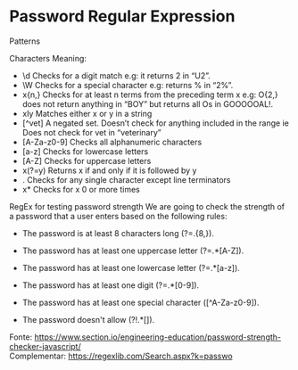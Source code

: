 # Password Regular Expression

Patterns

Characters	Meaning:

* \d	Checks for a digit match e.g: it returns 2 in “U2”.
* \W	Checks for a special character e.g: returns % in “2%”.
* x{n,}	Checks for at least n terms from the preceding term x e.g: O{2,} does not return anything in “BOY” but returns all Os in GOOOOOAL!.
* xIy	Matches either x or y in a string
* [^vet]	A negated set. Doesn’t check for anything included in the range ie Does not check for vet in “veterinary”
* [A-Za-z0-9]	Checks all alphanumeric characters
* [a-z]	Checks for lowercase letters
* [A-Z]	Checks for uppercase letters
* x(?=y)	Returns x if and only if it is followed by y
* .	Checks for any single character except line terminators
* x*	Checks for x 0 or more times

RegEx for testing password strength
We are going to check the strength of a password that a user enters based on the following rules:

* The password is at least 8 characters long (?=.{8,}).

* The password has at least one uppercase letter (?=.*[A-Z]).

* The password has at least one lowercase letter (?=.*[a-z]).

* The password has at least one digit (?=.*[0-9]).

* The password has at least one special character ([^A-Za-z0-9]).

* The password doesn't allow (?!.*[]).


Fonte: https://www.section.io/engineering-education/password-strength-checker-javascript/ <br>
Complementar: https://regexlib.com/Search.aspx?k=passwo